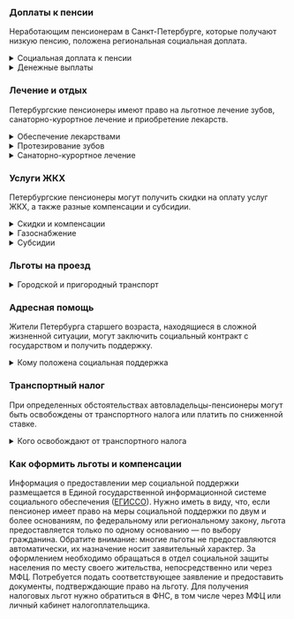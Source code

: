### Доплаты к пенсии
Неработающим пенсионерам в Санкт-Петербурге, которые получают низкую пенсию, положена региональная социальная доплата. 
<details>
<summary>Социальная доплата к пенсии</summary>
В Санкт-Петербурге региональный прожиточный минимум пенсионера превышает общефедеральный. Неработающим пенсионерам с низким размером пенсии производится региональная социальная доплата к пенсии до прожиточного минимума пенсионера. В 2021 году в Петербурге она составляет 10 280 рублей. Для назначения региональной доплаты необходимо обращаться в органы социальной защиты населения, а с 2022 года она будет назначаться уже автоматически.
</details>
<details>
<summary>Денежные выплаты</summary>
Если пенсионер относится к льготной категории, ему полагается ежемесячная денежная выплата (ЕДВ), которая регулярно индексируется.
В [Санкт-Петербурге](https://docs.cntd.ru/document/891859785) всем пенсионерам, а также мужчинам, достигшим возраста 60 лет, а женщинам — 55, не относящимся к льготным категориям, ежемесячно выплачивают 645 рублей. Пенсионерам, имеющим длительный трудовой стаж (45 лет — для мужчин и 40 лет — для женщин, из которых в Санкт-Петербурге (Ленинграде) отработано не менее 20 лет или в Ленинградской области и Санкт-Петербурге (Ленинграде) — не менее 20 лет, а в самом городе — минимум 10 лет), производится доплата в сумме 979 рублей. Ветераны труда и военной службы, реабилитированные и пострадавшие от репрессий пенсионеры также получают ЕДВ в размере 979 рублей. Труженикам тыла полагается доплата 1402 рубля. Пенсионеры, родившиеся в период с 22 июня 1928 года по 3 сентября 1945 года (дети войны), получают по 2080 рублей ежемесячно, а появившиеся на свет в период блокады Ленинграда — по 3102 рубля.
</details>


### Лечение и отдых
Петербургские пенсионеры имеют право на льготное лечение зубов, санаторно-курортное лечение и приобретение лекарств.  
<details>
<summary>Обеспечение лекарствами</summary>
В Санкт-Петербурге пенсионеров бесплатно [обеспечивают](https://docs.cntd.ru/document/891859785) лекарствами по назначению врача при амбулаторном лечении ряда заболеваний (онкологические и гематологические, бронхиальная астма, диабет, рассеянный склероз, глаукома, катаракта и другие). Бесплатное лекарственное обеспечение полагается также перенёсшим инфаркт миокарда, операцию на открытом сердце или ишемический инсульт (первые 12 месяцев), пересадку органов и тканей. Труженики тыла, жертвы политических репрессий, пенсионеры, страдающие социально значимыми заболеваниями, имеют право на обеспечение лекарственными препаратами по назначению врача с 50-процентной скидкой.
</details>
<details>
<summary>Протезирование зубов</summary>
В Санкт-Петербурге пенсионерам, получающим ежемесячные или ежегодные выплаты, если их доход ниже двух прожиточных минимумов, [оплачивается](https://docs.cntd.ru/document/891859785) за счёт бюджетных средств ремонт и изготовление зубных протезов, но в пределах установленных нормативов. Льгота не распространяется на протезы из драгметаллов и иных дорогостоящих материалов.
</details>
<details>
<summary>Санаторно-курортное лечение</summary>
В Санкт-Петербурге труженикам тыла и жертвам политических репрессий предоставляют бесплатно оздоровительный отдых в государственных учреждениях.
</details>

### Услуги ЖКХ
Петербургские пенсионеры могут получить скидки на оплату услуг ЖКХ, а также разные компенсации и субсидии. 
<details>
<summary>Скидки и компенсации</summary>
В [Петербурге](https://docs.cntd.ru/document/891859785) оплата за счёт бюджета 50% расходов на оплату жилого помещения и коммунальных услуг полагается пенсионерам, проработавшим в регионе не менее 20 лет, ветеранам труда и военной службы, труженикам тыла, жертвам политических репрессий. Льготу на оплату жилья получают также члены семей льготников, если они проживают с ними совместно, а для ветеранов и пенсионеров с длительным стажем — если ещё и находятся на их иждивении. С 1 июля 2021 года льгота предоставляется с учётом фактического потребления услуг (ранее исходили из региональных нормативных стандартов).
Одинокие неработающие пенсионеры по достижении 70 лет освобождаются от взносов на капремонт на 50%, а с 80-летнего возраста — полностью. Льгота распространяется также на граждан указанного возраста, семья которых состоит из неработающих граждан пенсионного возраста (мужчины — старше 60 лет, женщины — 55) и(или) инвалидов I и II групп. Компенсацию рассчитывают исходя из установленных в регионе минимального взноса на капремонт за 1 кв. метр и размера стандарта нормативной площади жилого помещения.
</details>
<details>
<summary>Газоснабжение</summary>
В [Санкт-Петербурге](https://docs.cntd.ru/document/891859785) расходы на газоснабжение жилья компенсируют пенсионерам, мужчинам старше 60 лет, женщинам — 55 лет, а также льготникам, получающим меры соцподдержки по оплате жилья и коммунальных услуг. Также возмещаются расходы, в пределах нормативов финансирования, при приобретении и замене газовых плит (один раз в 20 лет), газовых водонагревательных колонок (один раз в 10 лет) и электрических плит (один раз в 10 лет), не подлежащих ремонту. На такую выплату имеют право пенсионеры, мужчины старше 60 лет, женщины — 55 лет, которые проживают одни, в семье, состоящей только из пенсионеров или лиц предпенсионного возраста, либо доход семьи которых ниже 1,15 прожиточного минимума, а также льготники, получающие меры соцподдержки по оплате жилья и коммунальных услуг.
</details>
<details>
<summary>Субсидии</summary>
В Санкт-Петербурге пенсионеры могут получить субсидию на оплату услуг ЖКХ при тратах на «коммуналку» более 14% совокупного дохода семьи. Этот порог снижается для малообеспеченных граждан: при доходах ниже прожиточного минимума доля расходов уменьшается на поправочный коэффициент, равный среднедушевому доходу семьи к прожиточному минимуму.
</details>

### Льготы на проезд
<details>
<summary>Городской и пригородный транспорт</summary>
В [Петербурге](https://docs.cntd.ru/document/891859785) льготы на проезд предоставляют труженикам тыла, ветеранам труда и военной службы, жертвам политических репрессий, пенсионерам, проработавшим в Санкт-Петербурге более 20 лет, а также пенсионерам старше 60 лет, неработающим женщинам в возрасте от 55 до 60 лет, инвалидам I и II групп. Для проезда в трамвае, троллейбусе, автобусе и метро они могут приобрести месячный единый именной льготный билет, а на пригородных электричках ездят бесплатно. В период с 27 апреля по 31 октября перечисленные категории пенсионеров могут приобрести билет за 10% стоимости на автобусы пригородного сообщения по социальным маршрутам.
</details>

### Адресная помощь
Жители Петербурга старшего возраста, находящиеся в сложной жизненной ситуации, могут заключить социальный контракт с государством и получить поддержку.
<details>
<summary>Кому положена социальная поддержка</summary>
Пенсионерам, оказавшимся в трудной жизненной ситуации по не зависимым от них причинам (инвалидность, болезнь, неспособность к самообслуживанию в силу возраста), а также в кризисной ситуации (например, при пожаре, стихийных бедствиях, утрате жилья) оказывается адресная социальная помощь. Она предоставляется в виде денежных выплат, продуктов питания, средств гигиены, одежды, обуви, организации ухода за больным или престарелым. 
С нуждающимся пенсионером со среднедушевым доходом ниже ПМ (из расчёта на всех членов семьи) для преодоления трудной жизненной ситуации может быть заключён социальный контракт. Это соглашение, по которому оказывается социальная помощь.
</details>

### Транспортный налог
При определенных обстоятельствах автовладельцы-пенсионеры могут быть освобождены от транспортного налога или платить по сниженной ставке. 
<details>
<summary>Кого освобождают от транспортного налога</summary>
В [Санкт-Петербурге](https://www.nalog.gov.ru/rn77/service/tax/d1098700/) пенсионеры и мужчины старше 60 лет, а женщины — 55 освобождаются от транспортного налога на один мотоцикл (мотороллер), а также на одно транспортное средство следующего вида: легковой автомобиль с мощностью двигателя до 150 л. с., катер или моторная лодка мощностью до 30 л. с. Для получения льготы транспортное средство должно соответствовать определённым условиям: при его регистрации до 1 января 2020 года произведено в РФ (СССР), после 1 января 2020 года — на территории Евразийского экономического союза (ЕАЭС). Ветераны и инвалиды ВОВ и боевых действий, инвалиды I и II групп, граждане, пострадавшие от радиации, освобождены от уплаты транспортного налога на одно транспортное средство с мощностью двигателя до 150 л. с. или выпущенное более 15 лет назад. Если транспортное средство зарегистрировано после 1 января 2020 года, льготу можно получить при условии, что оно произведено на территории ЕАЭС. Льготу предоставляют только при отсутствии задолженностей по налогам и сборам, пеней и штрафов.
</details>

### Как оформить льготы и компенсации 
Информация о предоставлении мер социальной поддержки размещается в Единой государственной информационной системе социального обеспечения ([ЕГИССО](http://egisso.ru/site/client/#/)). Нужно иметь в виду, что, если пенсионер имеет право на меры социальной поддержки по двум и более основаниям, по федеральному или региональному закону, льгота предоставляется только по одному основанию — по выбору гражданина.
Обратите внимание: многие льготы не предоставляются автоматически, их назначение носит заявительный характер. За оформлением необходимо обращаться в отдел социальной защиты населения по месту своего жительства, непосредственно или через МФЦ. Потребуется подать соответствующее заявление и предоставить документы, подтверждающие право на льготу. Для получения налоговых льгот нужно обратиться в ФНС, в том числе через МФЦ или личный кабинет налогоплательщика.
